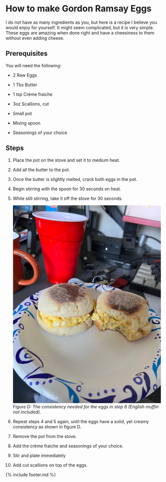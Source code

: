 # How to make Gordon Ramsay Eggs

I do not have as many ingredients as you, but here is a recipe I believe
you would enjoy for yourself. It might seem complicated, but it is very
simple. These eggs are amazing when done right and have a cheesiness to
them without even adding cheese.

## Prerequisites

You will need the following:

- 2 Raw Eggs

- 1 Tbs Butter

- 1 tsp Crème fraiche

- 3oz Scallions, cut

- Small pot

- Mixing spoon

- Seasonings of your choice

## Steps

1. Place the pot on the stove and set it to medium heat.

2. Add all the butter to the pot.

3. Once the butter is slightly melted, crack both eggs in the pot.

4. Begin stirring with the spoon for 30 seconds on heat.

5. While still stirring, take it off the stove for 30 seconds.

    ![Eggs with fluffy consistency](media/image4.jpg)
    *Figure D: The consistency needed for the eggs in step 6 (English muffin not included).*

6. Repeat steps 4 and 5 again, until the eggs have a solid, yet creamy consistency as shown in figure D.

7. Remove the pot from the stove.

8. Add the crème fraiche and seasonings of your choice.

9. Stir and plate immediately

10. Add cut scallions on top of the eggs.

{% include footer.md %}
